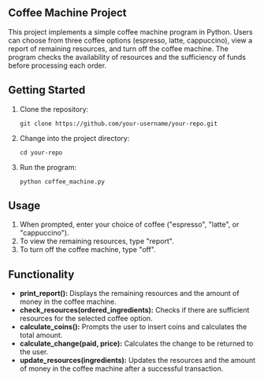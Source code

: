 ## **Coffee Machine Project**

This project implements a simple coffee machine program in Python. Users can choose from three coffee options (espresso, latte, cappuccino), view a report of remaining resources, and turn off the coffee machine. The program checks the availability of resources and the sufficiency of funds before processing each order.

## **Getting Started**

1.  Clone the repository:
    
    ```plaintext
    git clone https://github.com/your-username/your-repo.git
    ```
    
2.  Change into the project directory:
    
    ```plaintext
    cd your-repo
    ```
    
3.  Run the program:
    
    ```plaintext
    python coffee_machine.py
    ```
    

## **Usage**

1.  When prompted, enter your choice of coffee ("espresso", "latte", or "cappuccino").
2.  To view the remaining resources, type "report".
3.  To turn off the coffee machine, type "off".

## **Functionality**

*   **print\_report():** Displays the remaining resources and the amount of money in the coffee machine.
*   **check\_resources(ordered\_ingredients):** Checks if there are sufficient resources for the selected coffee option.
*   **calculate\_coins():** Prompts the user to insert coins and calculates the total amount.
*   **calculate\_change(paid, price):** Calculates the change to be returned to the user.
*   **update\_resources(ingredients):** Updates the resources and the amount of money in the coffee machine after a successful transaction.
